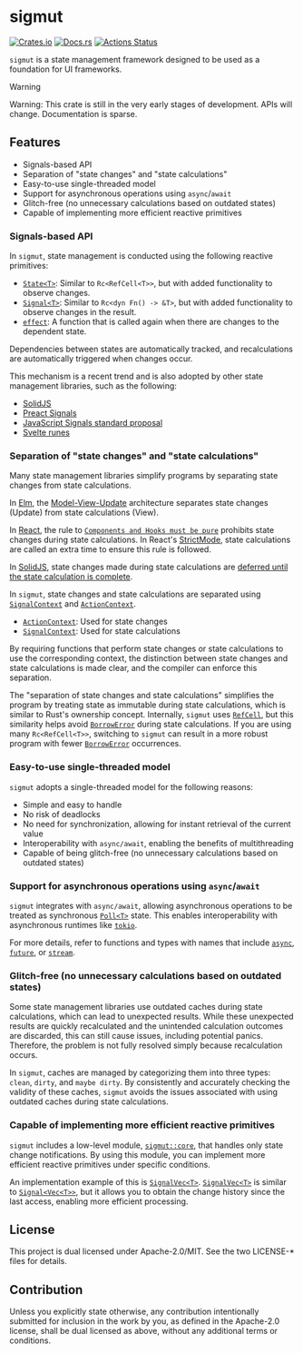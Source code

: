 # sigmut

[![Crates.io](https://img.shields.io/crates/v/sigmut.svg)](https://crates.io/crates/sigmut)
[![Docs.rs](https://docs.rs/sigmut/badge.svg)](https://docs.rs/sigmut/)
[![Actions Status](https://github.com/frozenlib/sigmut/workflows/CI/badge.svg)](https://github.com/frozenlib/sigmut/actions)

`sigmut` is a state management framework designed to be used as a foundation for UI frameworks.

> [!WARNING]
> Warning: This crate is still in the very early stages of development. APIs will change. Documentation is sparse.

## Features

- Signals-based API
- Separation of "state changes" and "state calculations"
- Easy-to-use single-threaded model
- Support for asynchronous operations using `async`/`await`
- Glitch-free (no unnecessary calculations based on outdated states)
- Capable of implementing more efficient reactive primitives

### Signals-based API

In `sigmut`, state management is conducted using the following reactive primitives:

- [`State<T>`]: Similar to `Rc<RefCell<T>>`, but with added functionality to observe changes.
- [`Signal<T>`]: Similar to `Rc<dyn Fn() -> &T>`, but with added functionality to observe changes in the result.
- [`effect`]: A function that is called again when there are changes to the dependent state.

[`State<T>`]: https://docs.rs/sigmut/latest/sigmut/struct.State.html
[`Signal<T>`]: https://docs.rs/sigmut/latest/sigmut/struct.Signal.html
[`effect`]: https://docs.rs/sigmut/latest/sigmut/fn.effect.html

Dependencies between states are automatically tracked, and recalculations are automatically triggered when changes occur.

This mechanism is a recent trend and is also adopted by other state management libraries, such as the following:

- [SolidJS](https://www.solidjs.com/docs/latest/api#basic-reactivity)
- [Preact Signals](https://preactjs.com/guide/v10/signals/)
- [JavaScript Signals standard proposal](https://github.com/tc39/proposal-signals)
- [Svelte runes](https://svelte-5-preview.vercel.app/docs/runes)

### Separation of "state changes" and "state calculations"

Many state management libraries simplify programs by separating state changes from state calculations.

In [Elm], the [Model-View-Update] architecture separates state changes (Update) from state calculations (View).

[Elm]: https://elm-lang.org/
[Model-View-Update]: https://guide.elm-lang.org/architecture/

In [React], the rule to [`Components and Hooks must be pure`] prohibits state changes during state calculations. In React's [StrictMode], state calculations are called an extra time to ensure this rule is followed.

[React]: https://react.dev/
[`Components and Hooks must be pure`]: https://react.dev/reference/rules#components-and-hooks-must-be-pure
[StrictMode]: https://react.dev/reference/react/StrictMode#fixing-bugs-found-by-double-rendering-in-development

In [SolidJS], state changes made during state calculations are [deferred until the state calculation is complete](https://www.solidjs.com/docs/latest/api#createsignal).

[SolidJS]: https://www.solidjs.com/

In `sigmut`, state changes and state calculations are separated using [`SignalContext`] and [`ActionContext`].

- [`ActionContext`]: Used for state changes
- [`SignalContext`]: Used for state calculations

[`ActionContext`]: https://docs.rs/sigmut/latest/sigmut/struct.ActionContext.html
[`SignalContext`]: https://docs.rs/sigmut/latest/sigmut/struct.SignalContext.html

By requiring functions that perform state changes or state calculations to use the corresponding context, the distinction between state changes and state calculations is made clear, and the compiler can enforce this separation.

The "separation of state changes and state calculations" simplifies the program by treating state as immutable during state calculations, which is similar to Rust's ownership concept. Internally, `sigmut` uses [`RefCell`], but this similarity helps avoid [`BorrowError`] during state calculations. If you are using many `Rc<RefCell<T>>`, switching to `sigmut` can result in a more robust program with fewer [`BorrowError`] occurrences.

[`RefCell`]: https://doc.rust-lang.org/std/cell/struct.RefCell.html
[`BorrowError`]: https://doc.rust-lang.org/std/cell/struct.RefCell.html#method.borrow

### Easy-to-use single-threaded model

`sigmut` adopts a single-threaded model for the following reasons:

- Simple and easy to handle
- No risk of deadlocks
- No need for synchronization, allowing for instant retrieval of the current value
- Interoperability with `async/await`, enabling the benefits of multithreading
- Capable of being glitch-free (no unnecessary calculations based on outdated states)

### Support for asynchronous operations using `async`/`await`

`sigmut` integrates with `async/await`, allowing asynchronous operations to be treated as synchronous [`Poll<T>`] state. This enables interoperability with asynchronous runtimes like [`tokio`].

[`Poll<T>`]: https://doc.rust-lang.org/std/task/enum.Poll.html
[`tokio`]: https://tokio.rs/

For more details, refer to functions and types with names that include [`async`], [`future`], or [`stream`].

[`async`]: https://docs.rs/sigmut/latest/sigmut/struct.ActionContext.html?search=async
[`future`]: https://docs.rs/sigmut/latest/sigmut/struct.ActionContext.html?search=future
[`stream`]: https://docs.rs/sigmut/latest/sigmut/struct.ActionContext.html?search=stream

### Glitch-free (no unnecessary calculations based on outdated states)

Some state management libraries use outdated caches during state calculations, which can lead to unexpected results. While these unexpected results are quickly recalculated and the unintended calculation outcomes are discarded, this can still cause issues, including potential panics.
Therefore, the problem is not fully resolved simply because recalculation occurs.

In `sigmut`, caches are managed by categorizing them into three types: `clean`, `dirty`, and `maybe dirty`. By consistently and accurately checking the validity of these caches, `sigmut` avoids the issues associated with using outdated caches during state calculations.

### Capable of implementing more efficient reactive primitives

`sigmut` includes a low-level module, [`sigmut::core`], that handles only state change notifications. By using this module, you can implement more efficient reactive primitives under specific conditions.

An implementation example of this is [`SignalVec<T>`]. [`SignalVec<T>`] is similar to [`Signal<Vec<T>>`], but it allows you to obtain the change history since the last access, enabling more efficient processing.

[`sigmut::core`]: https://docs.rs/sigmut/latest/sigmut/core/index.html
[`SignalVec<T>`]: https://docs.rs/sigmut/latest/sigmut/collections/vec/struct.SignalVec.html
[`Signal<Vec<T>>`]: https://docs.rs/sigmut/latest/sigmut/struct.Signal.html

## License

This project is dual licensed under Apache-2.0/MIT. See the two LICENSE-\* files for details.

## Contribution

Unless you explicitly state otherwise, any contribution intentionally submitted for inclusion in the work by you, as defined in the Apache-2.0 license, shall be dual licensed as above, without any additional terms or conditions.
